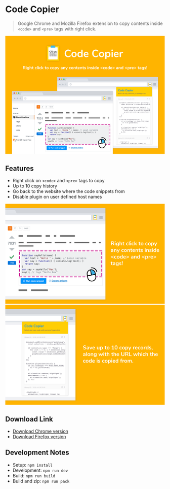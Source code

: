 # Code Copier #
> Google Chrome and Mozilla Firefox extension to copy contents inside `<code>` and `<pre>` tags with right click.

![Screen Preview](https://github.com/icelam/code-copier/raw/master/resources/chrome-promo/large.png)

## Features ##
* Right click on `<code>` and `<pre>` tags to copy
* Up to 10 copy history
* Go back to the website where the code snippets from
* Disable plugin on user defined host names

![Screen Preview](https://github.com/icelam/code-copier/raw/master/resources/chrome-promo/screenshot-1.png)
![Screen Preview](https://github.com/icelam/code-copier/raw/master/resources/chrome-promo/screenshot-2.png)

## Download Link ##
* [Download Chrome version](https://chrome.google.com/webstore/detail/code-copier/polidkhcaghmmijeemenkiloblpdfphp)
* [Download Firefox version](https://addons.mozilla.org/en-US/firefox/addon/code-copier/)

## Development Notes ##
* Setup: `npm install`
* Development: `npm run dev`
* Build: `npm run build`
* Build and zip: `npm run pack`
